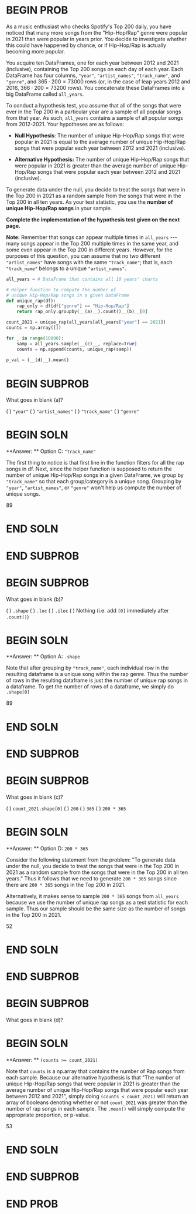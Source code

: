 # BEGIN PROB

As a music enthusiast who checks Spotify's Top 200 daily, you have
noticed that many more songs from the "Hip-Hop/Rap\" genre were popular
in 2021 than were popular in years prior. You decide to investigate
whether this could have happened by chance, or if Hip-Hop/Rap is
actually becoming more popular.

You acquire ten DataFrames, one for each year between 2012 and 2021
(inclusive), containing the Top 200 songs on each day of each year. Each
DataFrame has four columns, `"year"`, `"artist_names"`, `"track_name"`,
and `"genre"`, and $365 \cdot 200 = 73000$ rows (or, in the case of leap
years 2012 and 2016, $366 \cdot 200 = 73200$ rows). You concatenate
these DataFrames into a big DataFrame called `all_years`.

To conduct a hypothesis test, you assume that all of the songs that were
ever in the Top 200 in a particular year are a sample of all popular
songs from that year. As such, `all_years` contains a sample of all
popular songs from 2012-2021. Your hypotheses are as follows:

-   **Null Hypothesis**: The number of unique Hip-Hop/Rap songs that
    were popular in 2021 is equal to the average number of unique
    Hip-Hop/Rap songs that were popular each year between 2012 and 2021
    (inclusive).

-   **Alternative Hypothesis:** The number of unique Hip-Hop/Rap songs
    that were popular in 2021 is greater than the average number of
    unique Hip-Hop/Rap songs that were popular each year between 2012
    and 2021 (inclusive).

To generate data under the null, you decide to treat the songs that were
in the Top 200 in 2021 as a random sample from the songs that were in
the Top 200 in all ten years. As your test statistic, you use the
**number of unique Hip-Hop/Rap songs** in your sample.

**Complete the implementation of the hypothesis test given on the next
page.**

**Note:** Remember that songs can appear multiple times in `all_years`
--- many songs appear in the Top 200 multiple times in the same year,
and some even appear in the Top 200 in different years. However, for the
purposes of this question, you can assume that no two different
`"artist_names"` have songs with the same `"track_name"`; that is, each
`"track_name"` belongs to a unique `"artist_names"`.

```py
all_years = # DataFrame that contains all 10 years' charts

# Helper function to compute the number of 
# unique Hip-Hop/Rap songs in a given DataFrame
def unique_rap(df):
    rap_only = df[df["genre"] == "Hip-Hop/Rap"]
    return rap_only.groupby(__(a)__).count()__(b)__[0]

count_2021 = unique_rap(all_years[all_years["year"] == 2021])
counts = np.array([])

for _ in range(10000):
    samp = all_years.sample(__(c)__, replace=True)
    counts = np.append(counts, unique_rap(samp))
    
p_val = (__(d)__).mean()
```
        

# BEGIN SUBPROB

What goes in blank (a)?

( ) `"year"`
( ) `"artist_names"`
( ) `"track_name"`
( ) `"genre"`

# BEGIN SOLN

**Answer: ** Option C: `"track_name"`

The first thing to notice is that first line in the function filters for all the rap songs in df. Next, since the helper function is supposed to return the number of unique Hip-Hop/Rap songs in a given DataFrame, we group by `"track_name"` so that each group/category is a unique song. Grouping by `"year"`, `"artist_names"`, or `"genre"` won't help us compute the number of unique songs. 

<average>89</average>

# END SOLN

# END SUBPROB

# BEGIN SUBPROB

What goes in blank (b)?

( ) `.shape`
( ) `.loc`
( ) `.iloc`
( ) Nothing (i.e. add `[0]` immediately after `.count()`)

# BEGIN SOLN

**Answer: ** Option A: `.shape`

Note that after grouping by `"track_name"`, each individual row in the resulting dataframe is a unique song within the rap genre. Thus the number of rows in the resulting dataframe is just the number of unique rap songs in a dataframe. To get the number of rows of a dataframe, we simply do `.shape[0]`

<average>89</average>

# END SOLN

# END SUBPROB

# BEGIN SUBPROB

What goes in blank (c)?

( ) `count_2021.shape[0]`
( ) `200`
( ) `365`
( ) `200 * 365`

# BEGIN SOLN

**Answer: ** Option D: `200 * 365`

Consider the following statement from the problem: "To generate data under the null, you decide to treat the songs that were in the Top 200 in 2021 as a random sample from the songs that were in the Top 200 in all ten years." Thus it follows that we need to generate `200 * 365` songs since there are `200 * 365` songs in the Top 200 in 2021. 

Alternatively, it makes sense to sample `200 * 365` songs from `all_years` because we use the number of unique rap songs as a test statistic for each sample. Thus our sample should be the same size as the number of songs in the Top 200 in 2021.

<average>52</average>

# END SOLN

# END SUBPROB

# BEGIN SUBPROB

What goes in blank (d)?

# BEGIN SOLN

**Answer: ** `(counts >= count_2021)`

Note that `counts` is a np.array that contains the number of Rap songs from each sample. Because our alternative hypothesis is that "The number of unique Hip-Hop/Rap songs that were popular in 2021 is greater than the average number of unique Hip-Hop/Rap songs that were popular each year between 2012 and 2021", simply doing `(counts < count_2021)` will return an array of booleans denoting whether or not `count_2021` was greater than the number of rap songs in each sample. The `.mean()` will simply compute the appropriate proportion, or p-value. 

<average>53</average>

# END SOLN

# END SUBPROB

# END PROB